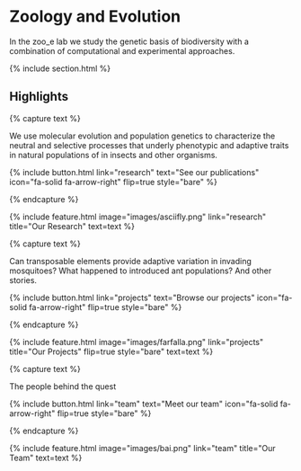---
---

# Zoology and Evolution

In the zoo_e lab we study the genetic basis of biodiversity with a combination of computational and experimental approaches.

{% include section.html %}

## Highlights

{% capture text %}

We use molecular evolution and population genetics to characterize the neutral and selective processes that underly phenotypic and adaptive traits in natural populations of in insects and other organisms.

{%
  include button.html
  link="research"
  text="See our publications"
  icon="fa-solid fa-arrow-right"
  flip=true
  style="bare"
%}

{% endcapture %}

{%
  include feature.html
  image="images/asciifly.png"
  link="research"
  title="Our Research"
  text=text
%}

{% capture text %}

Can transposable elements provide adaptive variation in invading mosquitoes? 
What happened to introduced ant populations?
And other stories.

{%
  include button.html
  link="projects"
  text="Browse our projects"
  icon="fa-solid fa-arrow-right"
  flip=true
  style="bare"
%}

{% endcapture %}

{%
  include feature.html
  image="images/farfalla.png"
  link="projects"
  title="Our Projects"
  flip=true
  style="bare"
  text=text
%}

{% capture text %}

The people behind the quest 

{%
  include button.html
  link="team"
  text="Meet our team"
  icon="fa-solid fa-arrow-right"
  flip=true
  style="bare"
%}

{% endcapture %}

{%
  include feature.html
  image="images/bai.png"
  link="team"
  title="Our Team"
  text=text
%}
